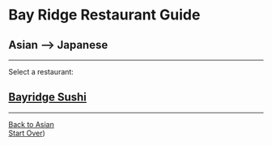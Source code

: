 # Bay Ridge Restaurant Guide
## Asian --> Japanese
---
Select a restaurant:
## [Bayridge Sushi](http://www.brsushi.com/)
---
[Back to Asian](../asian)  
[Start Over](../home.md))
